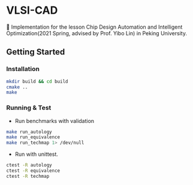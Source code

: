 # VLSI-CAD
🍪  Implementation for the lesson Chip Design Automation and Intelligent Optimization(2021 Spring, advised by Prof. Yibo Lin) in Peking University.

## Getting Started

[comment]: <> (### Prerequisites)

### Installation

```bash
mkdir build && cd build
cmake ..
make
```

### Running & Test
- Run benchmarks with validation
```bash
make run_autology
make run_equivalence
make run_techmap 1> /dev/null
```
- Run with unittest.
```bash
ctest -R autology
ctest -R equivalence
ctest -R techmap
```